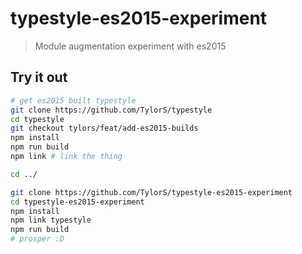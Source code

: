 # typestyle-es2015-experiment

> Module augmentation experiment with es2015

## Try it out

```sh
# get es2015 built typestyle
git clone https://github.com/TylorS/typestyle
cd typestyle
git checkout tylors/feat/add-es2015-builds
npm install
npm run build
npm link # link the thing

cd ../

git clone https://github.com/TylorS/typestyle-es2015-experiment
cd typestyle-es2015-experiment
npm install
npm link typestyle
npm run build
# prosper :D
```